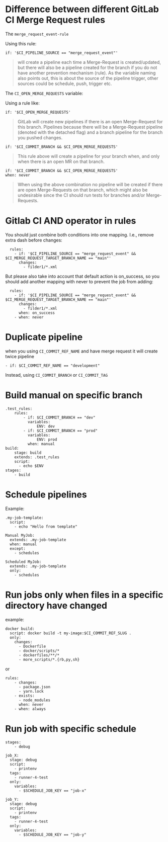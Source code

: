 # Difference between different GitLab CI Merge Request rules

The `merge_request_event-rule`

Using this rule:

```
if: '$CI_PIPELINE_SOURCE == "merge_request_event"'
```

 > will create a pipeline each time a Merge-Request is created/updated, but there will also be a pipeline created for the branch if you do not have another prevention mechanism (rule). As the variable naming also points out, this is about the source of the pipeline trigger, other sources could be schedule, push, trigger etc.


The `CI_OPEN_MERGE_REQUESTS` variable:

Using a rule like:

```
if: '$CI_OPEN_MERGE_REQUESTS'
```
> GitLab will create new pipelines if there is an open Merge-Request for this branch. Pipelines because there will be a Merge-Request pipeline (denoted with the detached flag) and a branch pipeline for the branch you pushed changes.

```
if: '$CI_COMMIT_BRANCH && $CI_OPEN_MERGE_REQUESTS'
```
> This rule above will create a pipeline for your branch when, and only when there is an open MR on that branch.

```
if: '$CI_COMMIT_BRANCH && $CI_OPEN_MERGE_REQUESTS'
when: never
```

> When using the above combination no pipeline will be created if there are open Merge-Requests on that branch, which might also be undesirable since the CI should run tests for branches and/or Merge-Requests.


# Gitlab CI AND operator in rules


You should just combine both conditions into one mapping. I.e., remove extra dash before changes:
```
  rules:
    - if: '$CI_PIPELINE_SOURCE == "merge_request_event" && $CI_MERGE_REQUEST_TARGET_BRANCH_NAME == "main"'
      changes:
        - filder1/*.xml
```
But please also take into account that default action is on_success, so you should add another mapping with never to prevent the job from adding:
```
  rules:
    - if: '$CI_PIPELINE_SOURCE == "merge_request_event" && $CI_MERGE_REQUEST_TARGET_BRANCH_NAME == "main"'
      changes:
        - filder1/*.xml
      when: on_success
    - when: never
```

# Duplicate pipeline
when you using `CI_COMMIT_REF_NAME` and have merge request it will create twice pipeline
```
- if: $CI_COMMIT_REF_NAME == "development"
```
Instead, using `CI_COMMIT_BRANCH` or `CI_COMMIT_TAG`


# Build manual on specific branch
```
.test_rules:
    rules:
        - if: $CI_COMMIT_BRANCH == "dev"
          variables:
              ENV: dev
        - if: $CI_COMMIT_BRANCH == "prod"
          variables:
              ENV: prod
          when: manual
build:
    stage: build
    extends: .test_rules
    script:
      - echo $ENV
stages:
    - build
```
# Schedule pipelines
Example:
```
.my-job-template:
  script:
    - echo "Hello from template"

Manual MyJob:
  extends: .my-job-template
  when: manual
  except:
    - schedules

Scheduled MyJob:
  extends: .my-job-template
  only:
    - schedules
```

# Run jobs only when files in a specific directory have changed
example:
```
docker build:
  script: docker build -t my-image:$CI_COMMIT_REF_SLUG .
  only:
    changes:
      - Dockerfile
      - docker/scripts/*
      - dockerfiles/**/*
      - more_scripts/*.{rb,py,sh}
```
or
```
rules:
    - changes:
      - package.json
      - yarn.lock
    - exists: 
      - node_modules
      when: never
    - when: always
```

# Run job with specific schedule

```
stages:
    - debug

job_X:
  stage: debug
  script:
    - printenv
  tags: 
    - runner-4-test
  only:
    variables:
      - $SCHEDULE_JOB_KEY == "job-x"

job_Y:
  stage: debug
  script:
    - printenv
  tags: 
    - runner-4-test
  only:
    variables:
      - $SCHEDULE_JOB_KEY == "job-y"
```
